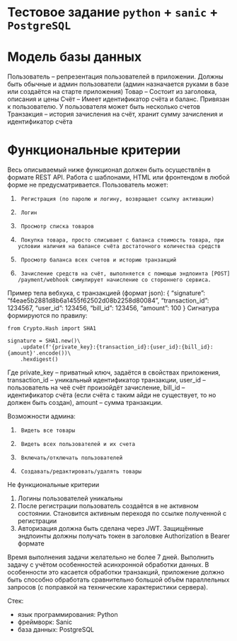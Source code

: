 Тестовое задание `python` + `sanic` + `PostgreSQL`
====

Модель базы данных
===
Пользователь – репрезентация пользователей в приложении. Должны быть обычные и админ пользователи (админ назначается руками в базе или создаётся на старте приложения)
Товар – Состоит из заголовка, описания и цены
Счёт – Имеет идентификатор счёта и баланс. Привязан к пользователю. У пользователя может быть несколько счетов
Транзакция – история зачисления на счёт, хранит сумму зачисления и идентификатор счёта
 
Функциональные критерии
===
Весь описываемый ниже функционал должен быть осуществлён в формате REST API. Работа с шаблонами, HTML или фронтендом в любой форме не предусматривается.
Пользователь может:
1.  	Регистрация (по паролю и логину, возвращает ссылку активации)
2.  	Логин
3.  	Просмотр списка товаров
4.  	Покупка товара, просто списывает с баланса стоимость товара, при условии наличия на балансе счёта достаточного количества средств
5.  	Просмотр баланса всех счетов и историю транзакций
6.  	Зачисление средств на счёт, выполняется с помощью эндпоинта [POST] /payment/webhook симулирует начисление со стороннего сервиса.
Пример тела вебхука, с транзакцией (формат json):
{
	“signature”: “f4eae5b2881d8b6a1455f62502d08b2258d80084”,
	“transaction_id”: 1234567,
	“user_id”: 123456,
	“bill_id”: 123456,
	“amount”: 100
}
Сигнатура формируются по правилу:
```
from Crypto.Hash import SHA1
 
signature = SHA1.new()\
    .update(f'{private_key}:{transaction_id}:{user_id}:{bill_id}:{amount}'.encode())\
    .hexdigest()
```
Где private_key – приватный ключ, задаётся в свойствах приложения, transaction_id – уникальный идентификатор транзакции, user_id – пользователь на чеё счёт произойдёт зачисление, bill_id – идентификатор счёта (если счёта с таким айди не существует, то но должен быть создан), amount – сумма транзакции.
 
Возможности админа:

1.  	Видеть все товары
2.  	Видеть всех пользователей и их счета
3.  	Включать/отключать пользователей
4.  	Создавать/редактировать/удалять товары
 
Не функциональные критерии
1. Логины пользователей уникальны 
2. После регистрации пользователь создаётся в не активном состоянии. Становится активным переходя по ссылке полученной с регистрации 
3. Авторизация должна быть сделана через JWT. Защищённые эндпоинты должны получать токен в заголовке Authorization в Bearer формате

Время выполнения задачи желательно не более 7 дней.
Выполнить задачу с учётом особенностей асинхронной обработки данных. В особенности это касается обработки транзакций, приложение должно быть способно обработать сравнительно большой объём параллельных запросов (с поправкой на технические характеристики сервера).

Стек:

- язык программирования: Python
- фреймворк: Sanic
- база данных: PostgreSQL
 
 


